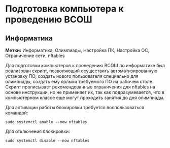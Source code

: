 # Подготовка компьютера к проведению ВСОШ
## Информатика
**Метки:** Информатика, Олимпиады, Настройка ПК, Настройка ОС, Ограничение сети, nftables  
  
Для подготовки компьютеров к проведению ВСОШ по информатике был реализован [скрипт](</Скрипты/olimpSetup.sh>), позволяющий осуществить автоматизированную установку ПО, создать нового пользователя специально для олимпиады, создать ему ярлыки требуемого ПО на рабочем столе.
Скрипт прописывает рекомендованные ограничения для nftables на основе инструкции, но не применяет их, так как подразумевается, что в компьютерном классе еще могут проходить занятия до дня олимпиады.  
  

Для активации работы блокировки требуется воспользоваться командой:  
  
```
sudo systemctl enable --now nftables
```
 
Для отключения блокировки:  
```
sudo systemctl disable --now nftables
```

